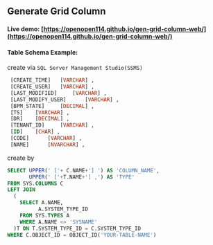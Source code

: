 ##   Generate Grid Column

#### Live demo: [https://openopen114.github.io/gen-grid-column-web/](https://openopen114.github.io/gen-grid-column-web/)



#### Table Schema Example:

create via `SQL Server Management Studio(SSMS)`

```sql
 [CREATE_TIME] 	 [VARCHAR] ,
 [CREATE_USER] 	 [VARCHAR] ,
 [LAST_MODIFIED] 	 [VARCHAR] ,
 [LAST_MODIFY_USER] 	 [VARCHAR] ,
 [BPM_STATE] 	 [DECIMAL] ,
 [TS] 	 [VARCHAR] ,
 [DR] 	 [DECIMAL] ,
 [TENANT_ID] 	 [VARCHAR] ,
 [ID] 	 [CHAR] ,
 [CODE] 	 [VARCHAR] ,
 [NAME] 	 [NVARCHAR] ,
```



create by 

```sql
SELECT UPPER(' ['+ C.NAME+'] ') AS 'COLUMN_NAME',
       UPPER(' ['+T.NAME+'] ,') AS 'TYPE'
FROM SYS.COLUMNS C
LEFT JOIN
  (
	SELECT A.NAME,
          A.SYSTEM_TYPE_ID
	FROM SYS.TYPES A
	WHERE A.NAME <> 'SYSNAME' 
  )T ON T.SYSTEM_TYPE_ID = C.SYSTEM_TYPE_ID
WHERE C.OBJECT_ID = OBJECT_ID('YOUR-TABLE-NAME')
```

